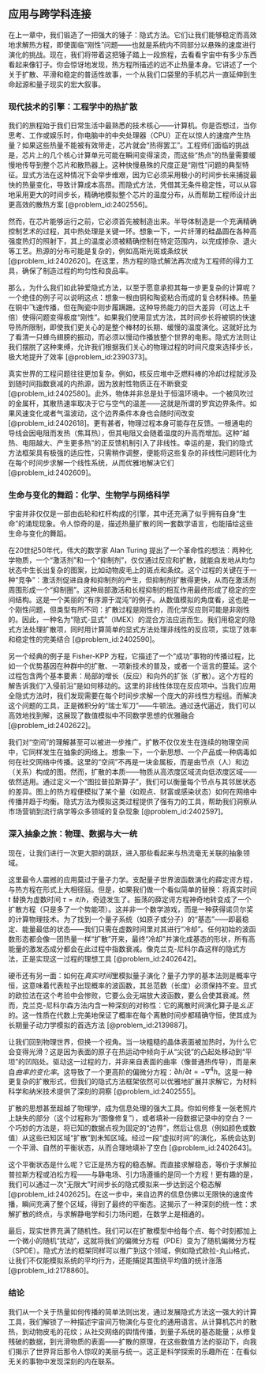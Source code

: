 ## 应用与跨学科连接

在上一章中，我们锻造了一把强大的锤子：隐式方法。它们让我们能够稳定而高效地求解热方程，即使面临“刚性”问题——也就是系统内不同部分以悬殊的速度进行演化的挑战。现在，我们将带着这把锤子踏上一段旅程，去看看宇宙中有多少东西看起来像钉子。你会惊讶地发现，热方程所描述的远不止热量本身。它讲述了一个关于扩散、平滑和稳定的普适性故事，一个从我们口袋里的手机芯片一直延伸到生命起源和量子现实的宏大叙事。

### 现代技术的引擎：工程学中的热扩散

我们的旅程始于我们日常生活中最熟悉的技术核心——计算机。你是否想过，当你思考、工作或娱乐时，你电脑中的中央处理器（CPU）正在以惊人的速度产生热量？如果这些热量不能被有效带走，芯片就会“热得罢工”。工程师们面临的挑战是，芯片上的几个核心计算单元可能在瞬间变得滚烫，而这些“热点”的热量需要缓慢地传导到整个芯片和散热器上。这种快慢悬殊的尺度正是“刚性”问题的典型特征。显式方法在这种情况下会举步维艰，因为它必须采用极小的时间步长来捕捉最快的热量变化，导致计算成本高昂。而隐式方法，凭借其无条件稳定性，可以从容地采用更大的时间步长，精确地模拟整个芯片的温度分布，从而帮助工程师设计出更高效的散热方案 [@problem_id:2402556]。

然而，在芯片能够运行之前，它必须首先被制造出来。半导体制造是一个充满精确控制艺术的过程，其中热处理是关键一环。想象一下，一片纤薄的硅晶圆在各种高强度热灯的照射下，其上的温度必须被精确控制在特定范围内，以完成掺杂、退火等工艺。热源的分布可能是复杂的，例如高斯光斑或条纹状 [@problem_id:2402620]。在这里，热方程的隐式解法再次成为工程师的得力工具，确保了制造过程的均匀性和良品率。

那么，为什么我们如此钟爱隐式方法，以至于愿意承担其每一步更复杂的计算呢？一个绝佳的例子可以说明这点：想象一根由铜和陶瓷粘合而成的复合材料棒。热量在铜中飞速传播，但在陶瓷中则步履蹒跚。这种导热能力的巨大差异（可达上千倍）使得问题变得极度“刚性”。如果我们使用显式方法，其时间步长将被铜的快速导热所限制，即使我们更关心的是整个棒材的长期、缓慢的温度演化。这就好比为了看清一只蜂鸟翅膀的振动，而必须以慢动作播放整个世界的电影。隐式方法则让我们摆脱了这种束缚，允许我们根据我们关心的物理过程的时间尺度来选择步长，极大地提升了效率 [@problem_id:2390373]。

真实世界的工程问题往往更加复杂。例如，核反应堆中乏燃料棒的冷却过程就涉及到随时间指数衰减的内热源，因为放射性物质正在不断衰变 [@problem_id:2402580]。此外，物体并非总是处于恒温环境中。一个被风吹过的金属杆，其散热速率取决于它与空气的温差——这就是所谓的罗宾边界条件。如果风速变化或者气温波动，这个边界条件本身也会随时间改变 [@problem_id:2402618]。更有甚者，物理过程本身可能存在反馈。一根通电的导线会因电阻而发热（焦耳热），但其电阻又会随着温度的升高而增加。这种“越热、电阻越大、产生更多热”的正反馈机制引入了非线性。幸运的是，我们的隐式方法框架具有极强的适应性，只需稍作调整，便能将这些复杂的非线性问题转化为在每个时间步求解一个线性系统，从而优雅地解决它们 [@problem_id:2402609]。

### 生命与变化的舞蹈：化学、生物学与网络科学

宇宙并非仅仅是一部由齿轮和杠杆构成的引擎，其中还充满了似乎拥有自身“生命”的涌现现象。令人惊奇的是，描述热量扩散的同一套数学语言，也能描绘这些生命与变化的舞蹈。

在20世纪50年代，伟大的数学家 Alan Turing 提出了一个革命性的想法：两种化学物质，一个“激活剂”和一个“抑制剂”，仅仅通过反应和扩散，就能自发地从均匀状态中生长出复杂的图案，比如动物皮毛上的斑点和条纹。这个过程的关键在于一种“竞争”：激活剂促进自身和抑制剂的产生，但抑制剂扩散得更快，从而在激活剂周围形成一个“抑制圈”。这种局部激活和长程抑制的相互作用最终形成了稳定的空间结构。这是一个美丽的“有序源于混沌”的例子。从数值模拟的角度看，这也是一个刚性问题，但类型有所不同：扩散过程是刚性的，而化学反应则可能是非刚性的。因此，一种名为“隐式-显式”（IMEX）的混合方法应运而生。我们用稳定的隐式方法处理扩散项，同时用计算简单的显式方法处理非线性的反应项，实现了效率和稳定性的完美结合 [@problem_id:2402590]。

另一个经典的例子是 Fisher-KPP 方程，它描述了一个“成功”事物的传播过程，比如一个优势基因在种群中的扩散、一项新技术的普及，或者一个谣言的蔓延。这个过程包含两个基本要素：局部的增长（反应）和向外的扩张（扩散）。这个方程的解告诉我们“入侵前沿”是如何移动的。这里的非线性体现在反应项中。当我们应用全隐式方法时，我们发现需要在每个时间步求解一个庞大的非线性方程组。而解决这个问题的工具，正是微积分的“瑞士军刀”——牛顿法。通过迭代逼近，我们可以高效地找到解，这展现了数值模拟中不同数学思想的优雅融合 [@problem_id:2402622]。

我们对“空间”的理解甚至可以被进一步推广。扩散不仅仅发生在连续的物理空间中，它同样发生在抽象的网络上。想象一下，一个新思想、一个产品或一种病毒如何在社交网络中传播。这里的“空间”不再是一块金属板，而是由节点（人）和边（关系）构成的图。然而，扩散的本质——物质从高浓度区域流向低浓度区域——依然适用。通过定义一个“图拉普拉斯算子”，我们可以衡量每个节点与其邻居状态的差异。图上的热方程便模拟了某个量（如观点、财富或感染状态）如何在网络中传播并趋于均衡。隐式方法为模拟这类过程提供了强有力的工具，帮助我们洞察从市场营销到流行病学等众多领域的复杂现象 [@problem_id:2402597]。

### 深入抽象之旅：物理、数据与大一统

现在，让我们进行一次更大胆的跳跃，进入那些看起来与热流毫无关联的抽象领域。

这里最令人震撼的应用莫过于量子力学。支配量子世界波函数演化的薛定谔方程，与热方程在形式上大相径庭。但是，如果我们做一个看似简单的替换：将真实时间 $t$ 替换为虚数时间 $\tau = it/\hbar$，奇迹发生了。振荡的薛定谔方程神奇地转变成了一个扩散方程（只是多了一个势能项）。这并非一个数学游戏，而是一种获得诺贝尔奖的计算物理技术。为了找到一个量子系统（如原子或分子）的“基态”——即最稳定、能量最低的状态——我们只需在虚数时间里对其进行“冷却”。任何初始的波函数形态都会像一团热量一样“扩散”开来，最终“冷却”并演化成基态的形状，所有高能量的激发态成分都会在此过程中指数衰减。像克兰克-尼科尔森这样的隐式方法，正是实现这一过程的理想工具 [@problem_id:2402642]。

硬币还有另一面：如何在*真实时间*里模拟量子演化？量子力学的基本法则是概率守恒，这意味着代表粒子出现概率的波函数，其总范数（长度）必须保持不变。显式的欧拉法在这个考验中会惨败，它要么会无端放大波函数，要么会使其衰减。然而，克兰克-尼科尔森方法内含一种深刻的对称性：它的离散时间演化算子是*幺正*的。这一性质在代数上完美地保证了概率在每个离散时间步都精确守恒，使其成为长期量子动力学模拟的首选方法 [@problem_id:2139887]。

让我们回到物理世界，但换一个视角。当一块粗糙的晶体表面被加热时，为什么它会变得光滑？这是因为表面的原子在热运动中倾向于从“尖锐”的凸起处移动到“平坦”的凹陷处。驱动这一过程的力，并非来自表面的曲率（像普通热传导），而是来自*曲率的变化率*。这导致了一个更高阶的偏微分方程：$\partial h/\partial t = -\nabla^4 h$。这是一种更复杂的扩散形式，但我们的隐式方法框架依然可以优雅地扩展并求解它，为材料科学和纳米技术提供了深刻的洞察 [@problem_id:2402555]。

扩散的思想甚至超越了物理学，成为信息处理的强大工具。你如何修复一张老照片上缺失的部分（这个过程称为“图像修复”），或者填补一段数据记录中的空白？一个巧妙的方法是，将已知的数据点视为固定的“边界”，然后让信息（例如颜色或数值）从这些已知区域“扩散”到未知区域。经过一段“虚拟时间”的演化，系统会达到一个平滑、自然的平衡状态，从而合理地填补了空白 [@problem_id:2402643]。

这个平衡状态是什么呢？它正是热方程的稳态解。而直接求解稳态，等价于求解拉普拉斯方程或泊松方程——与静电场、引力场遵循的是同一个方程！更有趣的是，我们可以通过一次“无限大”时间步长的隐式模拟来一步达到这个稳态解 [@problem_id:2402625]。在这一步中，来自边界的信息仿佛以无限快的速度传播，瞬间充满了整个区域，得到了最终的平衡态。这揭示了一种深刻的统一性：求解扩散的终点，与求解静电学和引力场问题，在数学上是相通的。

最后，现实世界充满了随机性。我们可以在扩散模型中给每个点、每个时刻都加上一个微小的随机“扰动”，这就将我们的偏微分方程（PDE）变为了随机偏微分方程（SPDE）。隐式方法的框架同样可以推广到这个领域，例如隐式欧拉-丸山格式，让我们不仅能模拟系统的平均行为，还能捕捉其围绕平均值的统计涨落 [@problem_id:2178860]。

### 结论

我们从一个关于热量如何传播的简单法则出发，通过发展隐式方法这一强大的计算工具，我们解锁了一种描述宇宙间万物演化与变化的通用语言。从计算机芯片的散热，到动物皮毛的花纹；从社交网络的舆情传播，到量子系统的基态能量；从修复残破的数据，到光滑物质的表面——扩散的原理，在这些数值方法的驱动下，向我们揭示了世界背后那令人惊叹的美丽与统一。这正是科学探索的乐趣所在：在看似无关的事物中发现深刻的内在联系。